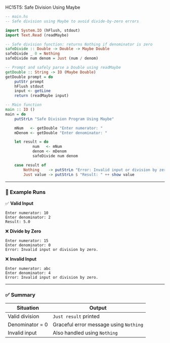 HC15T5: Safe Division Using Maybe

```haskell
-- main.hs
-- Safe division using Maybe to avoid divide-by-zero errors

import System.IO (hFlush, stdout)
import Text.Read (readMaybe)

-- Safe division function: returns Nothing if denominator is zero
safeDivide :: Double -> Double -> Maybe Double
safeDivide _ 0 = Nothing
safeDivide num denom = Just (num / denom)

-- Prompt and safely parse a Double using readMaybe
getDouble :: String -> IO (Maybe Double)
getDouble prompt = do
    putStr prompt
    hFlush stdout
    input <- getLine
    return (readMaybe input)

-- Main function
main :: IO ()
main = do
    putStrLn "Safe Division Program Using Maybe"

    mNum   <- getDouble "Enter numerator: "
    mDenom <- getDouble "Enter denominator: "

    let result = do
            num   <- mNum
            denom <- mDenom
            safeDivide num denom

    case result of
        Nothing    -> putStrLn "Error: Invalid input or division by zero."
        Just value -> putStrLn $ "Result: " ++ show value
```

---

### 🧪 Example Runs

✅ **Valid Input**

```
Enter numerator: 10
Enter denominator: 2
Result: 5.0
```

❌ **Divide by Zero**

```
Enter numerator: 15
Enter denominator: 0
Error: Invalid input or division by zero.
```

❌ **Invalid Input**

```
Enter numerator: abc
Enter denominator: 4
Error: Invalid input or division by zero.
```

---

### ✅ Summary

| Situation       | Output                                 |
| --------------- | -------------------------------------- |
| Valid division  | `Just result` printed                  |
| Denominator = 0 | Graceful error message using `Nothing` |
| Invalid input   | Also handled using `Nothing`           |
